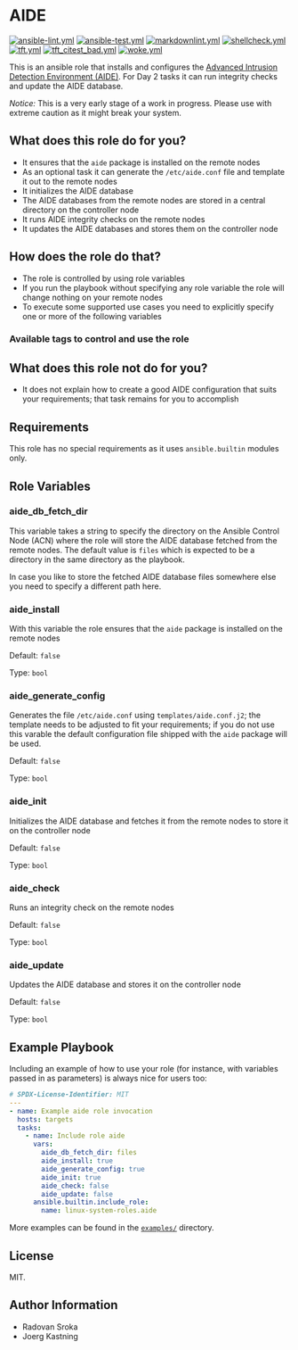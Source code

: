 # AIDE

[![ansible-lint.yml](https://github.com/linux-system-roles/aide/actions/workflows/ansible-lint.yml/badge.svg)](https://github.com/linux-system-roles/aide/actions/workflows/ansible-lint.yml) [![ansible-test.yml](https://github.com/linux-system-roles/aide/actions/workflows/ansible-test.yml/badge.svg)](https://github.com/linux-system-roles/aide/actions/workflows/ansible-test.yml) [![markdownlint.yml](https://github.com/linux-system-roles/aide/actions/workflows/markdownlint.yml/badge.svg)](https://github.com/linux-system-roles/aide/actions/workflows/markdownlint.yml) [![shellcheck.yml](https://github.com/linux-system-roles/aide/actions/workflows/shellcheck.yml/badge.svg)](https://github.com/linux-system-roles/aide/actions/workflows/shellcheck.yml) [![tft.yml](https://github.com/linux-system-roles/aide/actions/workflows/tft.yml/badge.svg)](https://github.com/linux-system-roles/aide/actions/workflows/tft.yml) [![tft_citest_bad.yml](https://github.com/linux-system-roles/aide/actions/workflows/tft_citest_bad.yml/badge.svg)](https://github.com/linux-system-roles/aide/actions/workflows/tft_citest_bad.yml) [![woke.yml](https://github.com/linux-system-roles/aide/actions/workflows/woke.yml/badge.svg)](https://github.com/linux-system-roles/aide/actions/workflows/woke.yml)

This is an ansible role that installs and configures the [Advanced Intrusion Detection Environment (AIDE)](https://aide.github.io). For Day 2 tasks it can run integrity checks and update the AIDE database.

_Notice:_ This is a very early stage of a work in progress. Please use with
extreme caution as it might break your system.

## What does this role do for you?

* It ensures that the `aide` package is installed on the remote nodes
* As an optional task it can generate the `/etc/aide.conf` file and template it out to the remote nodes
* It initializes the AIDE database
* The AIDE databases from the remote nodes are stored in a central directory on the controller node
* It runs AIDE integrity checks on the remote nodes
* It updates the AIDE databases and stores them on the controller node

## How does the role do that?

* The role is controlled by using role variables
* If you run the playbook without specifying any role variable the role will change nothing on your remote nodes
* To execute some supported use cases you need to explicitly specify one or more of the following variables

### Available tags to control and use the role

## What does this role not do for you?

* It does not explain how to create a good AIDE configuration that suits your requirements; that task remains for you to accomplish

## Requirements

This role has no special requirements as it uses `ansible.builtin` modules
only.

## Role Variables

### aide_db_fetch_dir

This variable takes a string to specify the directory on the Ansible Control
Node (ACN) where the role will store the AIDE database fetched from the remote
nodes. The default value is `files` which is expected to be a directory in the
same directory as the playbook.

In case you like to store the fetched AIDE database files somewhere else you
need to specify a different path here.

### aide_install

With this variable the role ensures that the `aide` package is installed on the remote nodes

Default: `false`

Type: `bool`

### aide_generate_config

Generates the file `/etc/aide.conf` using `templates/aide.conf.j2`; the template needs to be adjusted to fit your requirements; if you do not use this varable the default configuration file shipped with the `aide` package will be used.

Default: `false`

Type: `bool`

### aide_init

Initializes the AIDE database and fetches it from the remote nodes to store it on the controller node

Default: `false`

Type: `bool`

### aide_check

Runs an integrity check on the remote nodes

Default: `false`

Type: `bool`

### aide_update

Updates the AIDE database and stores it on the controller node

Default: `false`

Type: `bool`

## Example Playbook

Including an example of how to use your role (for instance, with variables
passed in as parameters) is always nice for users too:

```yaml
# SPDX-License-Identifier: MIT
---
- name: Example aide role invocation
  hosts: targets
  tasks:
    - name: Include role aide
      vars:
        aide_db_fetch_dir: files
        aide_install: true
        aide_generate_config: true
        aide_init: true
        aide_check: false
        aide_update: false
      ansible.builtin.include_role:
        name: linux-system-roles.aide
```

More examples can be found in the [`examples/`](examples) directory.

## License

MIT.

## Author Information

* Radovan Sroka
* Joerg Kastning
